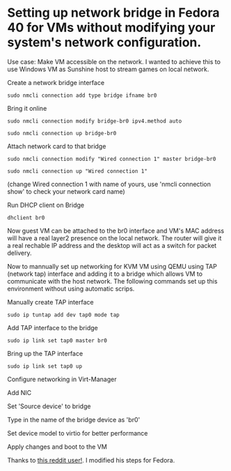 # Setting up network bridge in Fedora 40 for VMs without modifying your system's network configuration.

Use case: Make VM accessible on the network. I wanted to achieve this to use Windows VM as Sunshine host to stream games on local network.

Create a network bridge interface

```sudo nmcli connection add type bridge ifname br0```


Bring it online

```sudo nmcli connection modify bridge-br0 ipv4.method auto```

```sudo nmcli connection up bridge-br0```


Attach network card to that bridge

```sudo nmcli connection modify "Wired connection 1" master bridge-br0```

```sudo nmcli connection up "Wired connection 1"```

(change Wired connection 1 with name of yours, use 'nmcli connection show' to check your network card name)

Run DHCP client on Bridge

```dhclient br0```

Now guest VM can be attached to the br0 interface and VM's MAC address will have a real layer2 presence on the local network. The router will give it a real rechable IP address and the desktop will act as a switch for packet delivery.

Now to mannually set up networking for KVM VM using QEMU using TAP (network tap) interface and adding it to a bridge which allows VM to communicate with the host network. The following commands set up this environment without using automatic scrips.

Manually create TAP interface

```sudo ip tuntap add dev tap0 mode tap```

Add TAP interface to the bridge

```sudo ip link set tap0 master br0```

Bring up the TAP interface

```sudo ip link set tap0 up```

Configure networking in Virt-Manager

Add NIC

Set 'Source device' to bridge

Type in the name of the bridge device as 'br0'

Set device model to virtio for better performance

Apply changes and boot to the VM



Thanks to [this reddit user!](https://www.reddit.com/r/VFIO/comments/l1h3im/comment/gjzyv1v/?utm_source=share&utm_medium=web3x&utm_name=web3xcss&utm_term=1&utm_content=share_button). I modified his steps for Fedora.
